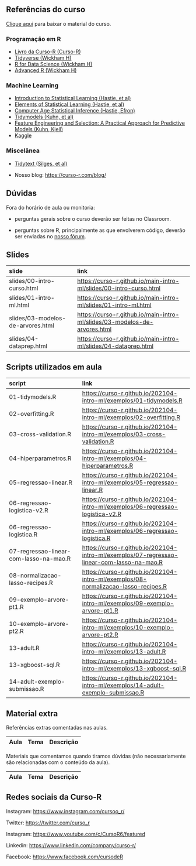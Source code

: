 
<!-- README.md is generated from README.Rmd. Please edit that file -->

## Referências do curso

[Clique
aqui](https://github.com/curso-r/202104-intro-ml/raw/master/material_do_curso.zip)
para baixar o material do curso.

### Programação em R

-   [Livro da Curso-R (Curso-R)](https://livro.curso-r.com/)
-   [Tidyverse (Wickham H)](https://www.tidyverse.org/)
-   [R for Data Science (Wickham H)](https://r4ds.had.co.nz/)
-   [Advanced R (Wickham H)](https://adv-r.hadley.nz/)

### Machine Learning

-   [Introduction to Statistical Learning (Hastie, et
    al)](http://faculty.marshall.usc.edu/gareth-james/ISL/ISLR%20Seventh%20Printing.pdf)
-   [Elements of Statistical Learning (Hastie, et
    al)](https://web.stanford.edu/~hastie/Papers/ESLII.pdf)
-   [Computer Age Statistical Inference (Hastie,
    Efron)](https://web.stanford.edu/~hastie/CASI_files/PDF/casi.pdf)
-   [Tidymodels (Kuhn, et al)](https://www.tmwr.org/)
-   [Feature Engineering and Selection: A Practical Approach for
    Predictive Models (Kuhn, Kjell)](http://www.feat.engineering/)
-   [Kaggle](https://www.kaggle.com/)

### Miscelânea

-   [Tidytext (Silges, et al)](https://www.tidytextmining.com/)

-   Nosso blog: <https://curso-r.com/blog/>

## Dúvidas

Fora do horário de aula ou monitoria:

-   perguntas gerais sobre o curso deverão ser feitas no Classroom.

-   perguntas sobre R, principalmente as que envolverem código, deverão
    ser enviadas no [nosso fórum](https://discourse.curso-r.com/).

## Slides

| slide                             | link                                                                        |
|:----------------------------------|:----------------------------------------------------------------------------|
| slides/00-intro-curso.html        | <https://curso-r.github.io/main-intro-ml/slides/00-intro-curso.html>        |
| slides/01-intro-ml.html           | <https://curso-r.github.io/main-intro-ml/slides/01-intro-ml.html>           |
| slides/03-modelos-de-arvores.html | <https://curso-r.github.io/main-intro-ml/slides/03-modelos-de-arvores.html> |
| slides/04-dataprep.html           | <https://curso-r.github.io/main-intro-ml/slides/04-dataprep.html>           |

## Scripts utilizados em aula

| script                                 | link                                                                                        |
|:---------------------------------------|:--------------------------------------------------------------------------------------------|
| 01-tidymodels.R                        | <https://curso-r.github.io/202104-intro-ml/exemplos/01-tidymodels.R>                        |
| 02-overfitting.R                       | <https://curso-r.github.io/202104-intro-ml/exemplos/02-overfitting.R>                       |
| 03-cross-validation.R                  | <https://curso-r.github.io/202104-intro-ml/exemplos/03-cross-validation.R>                  |
| 04-hiperparametros.R                   | <https://curso-r.github.io/202104-intro-ml/exemplos/04-hiperparametros.R>                   |
| 05-regressao-linear.R                  | <https://curso-r.github.io/202104-intro-ml/exemplos/05-regressao-linear.R>                  |
| 06-regressao-logistica-v2.R            | <https://curso-r.github.io/202104-intro-ml/exemplos/06-regressao-logistica-v2.R>            |
| 06-regressao-logistica.R               | <https://curso-r.github.io/202104-intro-ml/exemplos/06-regressao-logistica.R>               |
| 07-regressao-linear-com-lasso-na-mao.R | <https://curso-r.github.io/202104-intro-ml/exemplos/07-regressao-linear-com-lasso-na-mao.R> |
| 08-normalizacao-lasso-recipes.R        | <https://curso-r.github.io/202104-intro-ml/exemplos/08-normalizacao-lasso-recipes.R>        |
| 09-exemplo-arvore-pt1.R                | <https://curso-r.github.io/202104-intro-ml/exemplos/09-exemplo-arvore-pt1.R>                |
| 10-exemplo-arvore-pt2.R                | <https://curso-r.github.io/202104-intro-ml/exemplos/10-exemplo-arvore-pt2.R>                |
| 13-adult.R                             | <https://curso-r.github.io/202104-intro-ml/exemplos/13-adult.R>                             |
| 13-xgboost-sql.R                       | <https://curso-r.github.io/202104-intro-ml/exemplos/13-xgboost-sql.R>                       |
| 14-adult-exemplo-submissao.R           | <https://curso-r.github.io/202104-intro-ml/exemplos/14-adult-exemplo-submissao.R>           |

## Material extra

Referências extras comentadas nas aulas.

| Aula | Tema | Descrição |
|:-----|:-----|:----------|

Materiais que comentamos quando tiramos dúvidas (não necessariamente são
relacionadas com o conteúdo da aula).

| Aula | Tema | Descrição |
|:-----|:-----|:----------|

## Redes sociais da Curso-R

Instagram: <https://www.instagram.com/cursoo_r/>

Twitter: <https://twitter.com/curso_r>

Instagram: <https://www.youtube.com/c/CursoR6/featured>

Linkedin: <https://www.linkedin.com/company/curso-r/>

Facebook: <https://www.facebook.com/cursodeR>
